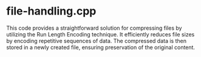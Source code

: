 # file-handling.cpp
This code provides a straightforward solution for compressing files by utilizing the Run Length Encoding technique. It efficiently reduces file sizes by encoding repetitive sequences of data. The compressed data is then stored in a newly created file, ensuring preservation of the original content.
